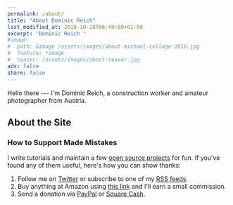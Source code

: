 ```yaml
---
permalink: /about/
title: "About Dominic Reich"
last_modified_at: 2018-10-28T06:49:08+01:00
excerpt: "Dominic Reich "
#image:
#  path: &image /assets/images/about-michael-collage-2016.jpg
#  feature: *image
#  teaser: /assets/images/about-teaser.jpg
ads: false
share: false
---
```


Hello there --- I'm Dominic Reich, a construction worker and amateur photographer from Austria.

## About the Site

### How to Support Made Mistakes

I write tutorials and maintain a few [open source projects](https://github.com/mmistakes?utf8=%E2%9C%93&tab=repositories&q=&type=source&language=) for fun. If you've found any of them useful, here's how you can show thanks:

1.  Follow me on [Twitter](https://twitter.com/mmistakes) or subscribe to one of my [RSS feeds](/support/#subscribe-to-the-feeds).
2.  Buy anything at Amazon using [this link](https://www.amazon.com/?_encoding=UTF8&camp=1789&creative=390957&linkCode=ur2&tag=mademist-20&linkId=P557QDXPWEYIZTDS) and I'll earn a small commission.
3.  Send a donation via [PayPal](https://www.paypal.me/mmistakes) or [Square Cash](https://cash.me/$mmistakes).
